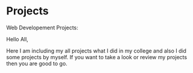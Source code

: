 Projects
========

Web Developement Projects:

Hello All,

Here I am including my all projects what I did in my college and also I did some projects by myself.
If you want to take a look or review my projects then you are good to go.
